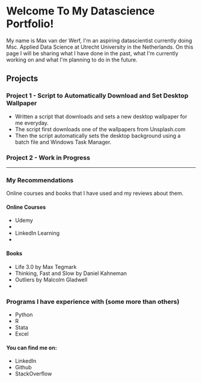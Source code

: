# Welcome To My Datascience Portfolio!

My name is Max van der Werf, I'm an aspiring datascientist currently doing Msc. Applied Data Science at Utrecht University in the Netherlands.
On this page I will be sharing what I have done in the past, what I'm currently working on and what I'm planning to do in the future. 

## Projects

### Project 1 - Script to Automatically Download and Set Desktop Wallpaper 
* Written a script that downloads and sets a new desktop wallpaper for me everyday.
* The script first downloads one of the wallpapers from Unsplash.com 
* Then the script automatically sets the desktop background using a batch file and Windows Task Manager.

### Project 2 - Work in Progress

______________________________________________________________________________________________________

### My Recommendations
Online courses and books that I have used and my reviews about them.

#### Online Courses
* Udemy
* 
* LinkedIn Learning
* 

#### Books
* Life 3.0 by Max Tegmark
* Thinking, Fast and Slow by Daniel Kahneman
* Outliers by Malcolm Gladwell
* 

### Programs I have experience with (some more than others)
* Python
* R
* Stata
* Excel

#### You can find me on:
* LinkedIn
* Github
* StackOverflow
